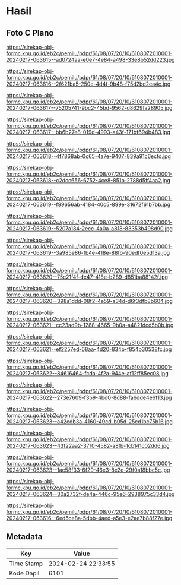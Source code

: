 # Hasil

## Foto C Plano

https://sirekap-obj-formc.kpu.go.id/eb2c/pemilu/pdpr/61/08/07/20/10/6108072010001-20240217-063615--ad0724aa-e0e7-4e84-a498-33e8b52dd223.jpg

https://sirekap-obj-formc.kpu.go.id/eb2c/pemilu/pdpr/61/08/07/20/10/6108072010001-20240217-063616--2f621ba5-250e-4d4f-9b48-f75d2bd2ea4c.jpg

https://sirekap-obj-formc.kpu.go.id/eb2c/pemilu/pdpr/61/08/07/20/10/6108072010001-20240217-063617--75205741-9bc2-45bd-9562-d8629fa28905.jpg

https://sirekap-obj-formc.kpu.go.id/eb2c/pemilu/pdpr/61/08/07/20/10/6108072010001-20240217-063617--bb6b27e8-019d-4993-a43f-171bf694b483.jpg

https://sirekap-obj-formc.kpu.go.id/eb2c/pemilu/pdpr/61/08/07/20/10/6108072010001-20240217-063618--4f7868ab-0c65-4a7e-9407-839a91c6ecfd.jpg

https://sirekap-obj-formc.kpu.go.id/eb2c/pemilu/pdpr/61/08/07/20/10/6108072010001-20240217-063618--c2dcc656-6752-4ce8-851b-2788d5ff4aa2.jpg

https://sirekap-obj-formc.kpu.go.id/eb2c/pemilu/pdpr/61/08/07/20/10/6108072010001-20240217-063619--f99656ab-4184-40c5-899e-31672f61b7bb.jpg

https://sirekap-obj-formc.kpu.go.id/eb2c/pemilu/pdpr/61/08/07/20/10/6108072010001-20240217-063619--5207a184-2ecc-4a0a-a818-83353b498d90.jpg

https://sirekap-obj-formc.kpu.go.id/eb2c/pemilu/pdpr/61/08/07/20/10/6108072010001-20240217-063619--3a985e86-fb4e-418e-88fb-90edf0e5d13a.jpg

https://sirekap-obj-formc.kpu.go.id/eb2c/pemilu/pdpr/61/08/07/20/10/6108072010001-20240217-063620--75c21f4f-dc47-418e-b289-d851ba88142f.jpg

https://sirekap-obj-formc.kpu.go.id/eb2c/pemilu/pdpr/61/08/07/20/10/6108072010001-20240217-063620--398a1ddd-08f2-4e59-a34d-d6f3dfb8b604.jpg

https://sirekap-obj-formc.kpu.go.id/eb2c/pemilu/pdpr/61/08/07/20/10/6108072010001-20240217-063621--cc23ad9b-1288-4665-9b0a-a4821dcd5b0b.jpg

https://sirekap-obj-formc.kpu.go.id/eb2c/pemilu/pdpr/61/08/07/20/10/6108072010001-20240217-063621--ef2257ed-68aa-4d20-834b-f854b30538fc.jpg

https://sirekap-obj-formc.kpu.go.id/eb2c/pemilu/pdpr/61/08/07/20/10/6108072010001-20240217-063622--84616464-fcda-4f2a-944e-af12ff85ec08.jpg

https://sirekap-obj-formc.kpu.go.id/eb2c/pemilu/pdpr/61/08/07/20/10/6108072010001-20240217-063622--273e7609-f3b9-4bd0-8d88-fa6dde4e6f13.jpg

https://sirekap-obj-formc.kpu.go.id/eb2c/pemilu/pdpr/61/08/07/20/10/6108072010001-20240217-063623--a42cdb3a-4160-49cd-b05d-25cd1bc75b16.jpg

https://sirekap-obj-formc.kpu.go.id/eb2c/pemilu/pdpr/61/08/07/20/10/6108072010001-20240217-063623--43f22aa2-3710-4582-a8fb-1cb141c02dd6.jpg

https://sirekap-obj-formc.kpu.go.id/eb2c/pemilu/pdpr/61/08/07/20/10/6108072010001-20240217-063623--1ac58f33-6f29-46e3-8e2e-29f0a18bbc5c.jpg

https://sirekap-obj-formc.kpu.go.id/eb2c/pemilu/pdpr/61/08/07/20/10/6108072010001-20240217-063624--30a2732f-de4a-446c-95e6-2938975c33d4.jpg

https://sirekap-obj-formc.kpu.go.id/eb2c/pemilu/pdpr/61/08/07/20/10/6108072010001-20240217-063616--6ed5ce8a-5dbb-4aed-a5e3-e2ae7b88f27e.jpg


## Metadata

| Key        | Value               |
| ---------- | ------------------- |
| Time Stamp | 2024-02-24 22:33:55 |
| Kode Dapil | 6101                |



